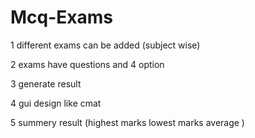 # Mcq-Exams

1 different exams can be added (subject wise)

2 exams have questions and 4 option 

3 generate result

4 gui design like cmat

5 summery result (highest marks lowest marks average )

